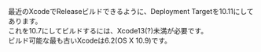 最近のXcodeでReleaseビルドできるように、Deployment Targetを10.11にしてあります。  
これを10.7にしてビルドするには、Xcode13(?)未満が必要です。  
ビルド可能な最も古いXcodeは6.2(OS X 10.9)です。  
